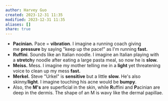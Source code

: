 ```yaml
---
author: Harvey Guo
created: 2023-12-31 11:35
modified: 2023-12-31 11:35
aliases: []
share: true
---
```

- **Pacinian.** Pace = **vibration**. I imagine a running coach giving me **pressure** by saying "keep up the pace!" as I'm running **fast.**
- **Ruffini**. Sounds like an Italian noodle. I imagine an Italian playing with a **stretch**y noodle after eating a large pasta meal, so now he is **slow.**
- **Meiss.** Mess. I imagine my mother telling me in a **light** yet threatening voice to clean up my mess **fast.**
- **Merkel.** Steve "Urkel" is **sensitive** but a little **slow.** He's also skinny/**light**. I imagine touching his acne would be **bumpy**.
- Also, the **M's** are superficial in the skin, while **R**uffini and **P**acinian are deep in the dermis. The shape of an M is wavy like the dermal papillae.
